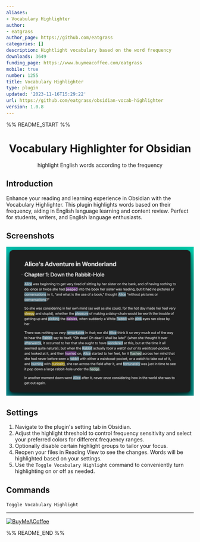 ```yaml
---
aliases:
- Vocabulary Highlighter
author:
- eatgrass
author_page: https://github.com/eatgrass
categories: []
description: Hightlight vocabulary based on the word frequency
downloads: 3649
funding_page: https://www.buymeacoffee.com/eatgrass
mobile: true
number: 1255
title: Vocabulary Highlighter
type: plugin
updated: '2023-11-16T15:29:22'
url: https://github.com/eatgrass/obsidian-vocab-highlighter
version: 1.0.8
---
```


%% README_START %%

<h1 align="center">Vocabulary Highlighter for Obsidian</h1>
<p align="center">highlight English words according to the frequency</p>

## Introduction

Enhance your reading and learning experience in Obsidian with the Vocabulary Highlighter. This plugin highlights words based on their frequency, aiding in English language learning and content review. Perfect for students, writers, and English language enthusiasts.

## Screenshots

![Highlight](https://github.com/eatgrass/obsidian-vocab-highlighter/blob/487a3ac1b5023d9f8146c18e01099c4a15d83395/assets/screenshot-1.png)

## Settings

1. Navigate to the plugin's setting tab in Obsidian.
2. Adjust the highlight threshold to control frequency sensitivity and select your preferred colors for different frequency ranges.
3. Optionally disable certain highlight groups to tailor your focus.
4. Reopen your files in Reading View to see the changes. Words will be highlighted based on your settings. 
5. Use the `Toggle Vocabulary Highlight` command to conveniently turn highlighting on or off as needed.

## Commands

`Toggle Vocabulary Highlight`

- - -

[<img src="https://cdn.buymeacoffee.com/buttons/v2/default-yellow.png" alt="BuyMeACoffee" width="100">](https://www.buymeacoffee.com/eatgrass)


%% README_END %%